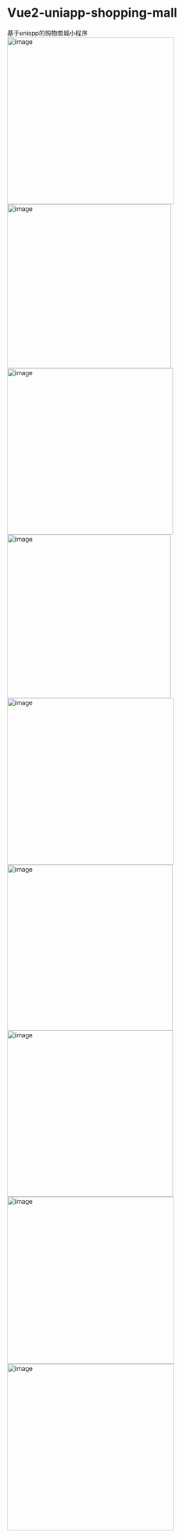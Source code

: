# Vue2-uniapp-shopping-mall
基于uniapp的购物商城小程序
<img width="384" alt="image" src="https://github.com/1105931818/Vue2-uniapp-shopping-mall/assets/96091665/b76c20eb-56ed-444f-9cf5-cfeb69c70eb5">
<img width="377" alt="image" src="https://github.com/1105931818/Vue2-uniapp-shopping-mall/assets/96091665/e1341d48-a9b4-4657-9eeb-ea61ccecb8da">
<img width="382" alt="image" src="https://github.com/1105931818/Vue2-uniapp-shopping-mall/assets/96091665/8758a184-4978-47f1-bfb3-ecc3120c5496">
<img width="376" alt="image" src="https://github.com/1105931818/Vue2-uniapp-shopping-mall/assets/96091665/15cd4bd0-4fe7-47da-8e16-8d43ec7ca312">
<img width="383" alt="image" src="https://github.com/1105931818/Vue2-uniapp-shopping-mall/assets/96091665/b1acb590-2414-4660-9b30-5a7b358856e4">
<img width="381" alt="image" src="https://github.com/1105931818/Vue2-uniapp-shopping-mall/assets/96091665/e17064fe-288e-40ce-95f4-92e412377c7b">
<img width="382" alt="image" src="https://github.com/1105931818/Vue2-uniapp-shopping-mall/assets/96091665/caf3e6ff-133e-4701-b71f-24c420751baf">
<img width="384" alt="image" src="https://github.com/1105931818/Vue2-uniapp-shopping-mall/assets/96091665/b42e9629-9c87-4d27-9851-8ddfa89b4b3e">
<img width="383" alt="image" src="https://github.com/1105931818/Vue2-uniapp-shopping-mall/assets/96091665/87d16406-63e5-417d-ad8b-f9b1896c2d6d">
